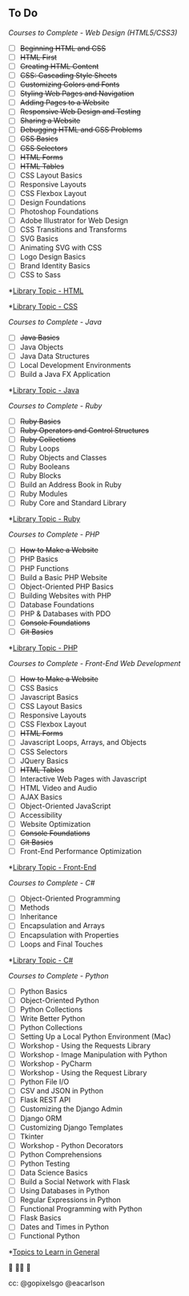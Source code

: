 ## To Do

*Courses to Complete - Web Design (HTML5/CSS3)*

* [ ] ~~Beginning HTML and CSS~~
* [ ] ~~HTML First~~
* [ ] ~~Creating HTML Content~~
* [ ] ~~CSS: Cascading Style Sheets~~
* [ ] ~~Customizing Colors and Fonts~~
* [ ] ~~Styling Web Pages and Navigation~~
* [ ] ~~Adding Pages to a Website~~
* [ ] ~~Responsive Web Design and Testing~~
* [ ] ~~Sharing a Website~~
* [ ] ~~Debugging HTML and CSS Problems~~
* [ ] ~~CSS Basics~~
* [ ] ~~CSS Selectors~~
* [ ] ~~HTML Forms~~
* [ ] ~~HTML Tables~~
* [ ] CSS Layout Basics
* [ ] Responsive Layouts
* [ ] CSS Flexbox Layout
* [ ] Design Foundations
* [ ] Photoshop Foundations
* [ ] Adobe Illustrator for Web Design
* [ ] CSS Transitions and Transforms
* [ ] SVG Basics
* [ ] Animating SVG with CSS
* [ ] Logo Design Basics
* [ ] Brand Identity Basics
* [ ] CSS to Sass

*[Library Topic - HTML](https://teamtreehouse.com/library/topic:html)

*[Library Topic - CSS](https://teamtreehouse.com/library/topic:css)

*Courses to Complete - Java*
* [ ] ~~Java Basics~~
* [ ] Java Objects
* [ ] Java Data Structures
* [ ] Local Development Environments
* [ ] Build a Java FX Application

*[Library Topic - Java](https://teamtreehouse.com/library/topic:java)

*Courses to Complete - Ruby*
* [ ] ~~Ruby Basics~~
* [ ] ~~Ruby Operators and Control Structures~~
* [ ] ~~Ruby Collections~~
* [ ] Ruby Loops
* [ ] Ruby Objects and Classes
* [ ] Ruby Booleans
* [ ] Ruby Blocks
* [ ] Build an Address Book in Ruby
* [ ] Ruby Modules
* [ ] Ruby Core and Standard Library
 
*[Library Topic - Ruby](https://teamtreehouse.com/library/topic:ruby)

*Courses to Complete - PHP*
* [ ] ~~How to Make a Website~~
* [ ] PHP Basics
* [ ] PHP Functions
* [ ] Build a Basic PHP Website
* [ ] Object-Oriented PHP Basics
* [ ] Building Websites with PHP
* [ ] Database Foundations
* [ ] PHP & Databases with PDO
* [ ] ~~Console Foundations~~
* [ ] ~~Git Basics~~

*[Library Topic - PHP](https://teamtreehouse.com/library/topic:php)

*Courses to Complete - Front-End Web Development*
* [ ] ~~How to Make a Website~~
* [ ] CSS Basics
* [ ] Javascript Basics
* [ ] CSS Layout Basics
* [ ] Responsive Layouts
* [ ] CSS Flexbox Layout
* [ ] ~~HTML Forms~~
* [ ] Javascript Loops, Arrays, and Objects
* [ ] CSS Selectors
* [ ] JQuery Basics
* [ ] ~~HTML Tables~~
* [ ] Interactive Web Pages with Javascript
* [ ] HTML Video and Audio
* [ ] AJAX Basics
* [ ] Object-Oriented JavaScript
* [ ] Accessibility
* [ ] Website Optimization
* [ ] ~~Console Foundations~~
* [ ] ~~Git Basics~~
* [ ] Front-End Performance Optimization

*[Library Topic - Front-End](https://teamtreehouse.com/tracks/front-end-web-development)

*Courses to Complete - C#*
* [ ] Object-Oriented Programming
* [ ] Methods
* [ ] Inheritance
* [ ] Encapsulation and Arrays
* [ ] Encapsulation with Properties
* [ ] Loops and Final Touches

*[Library Topic - C#](https://teamtreehouse.com/library/topic:csharp)

*Courses to Complete - Python*
* [ ] Python Basics
* [ ] Object-Oriented Python
* [ ] Python Collections
* [ ] Write Better Python
* [ ] Python Collections
* [ ] Setting Up a Local Python Environment (Mac)
* [ ] Workshop - Using the Requests Library
* [ ] Workshop - Image Manipulation with Python
* [ ] Workshop - PyCharm
* [ ] Workshop - Using the Request Library
* [ ] Python File I/O
* [ ] CSV and JSON in Python
* [ ] Flask REST API
* [ ] Customizing the Django Admin
* [ ] Django ORM
* [ ] Customizing Django Templates
* [ ] Tkinter
* [ ] Workshop - Python Decorators
* [ ] Python Comprehensions
* [ ] Python Testing
* [ ] Data Science Basics
* [ ] Build a Social Network with Flask
* [ ] Using Databases in Python
* [ ] Regular Expressions in Python
* [ ] Functional Programming with Python
* [ ] Flask Basics
* [ ] Dates and Times in Python
* [ ] Functional Python

*[Topics to Learn in General](https://teamtreehouse.com/library)

:tada: :ok_woman: :confetti_ball: 

cc: @gopixelsgo @eacarlson
